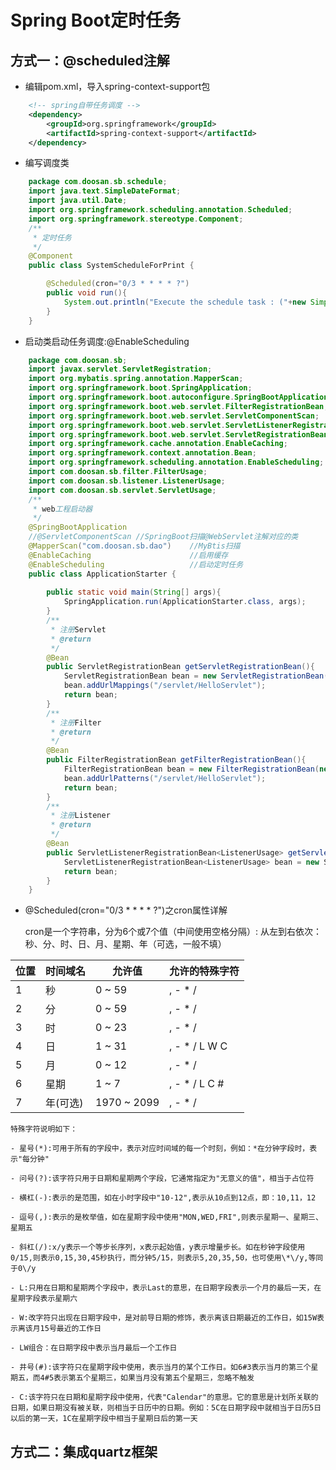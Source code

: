 # Spring Boot定时任务

## 方式一：@scheduled注解

- 编辑pom.xml，导入spring-context-support包

```xml
	<!-- spring自带任务调度 -->
	<dependency>
		<groupId>org.springframework</groupId>
		<artifactId>spring-context-support</artifactId>
	</dependency>
```

- 编写调度类

```java
	package com.doosan.sb.schedule;
	import java.text.SimpleDateFormat;
	import java.util.Date;
	import org.springframework.scheduling.annotation.Scheduled;
	import org.springframework.stereotype.Component;
	/**
	 * 定时任务
	 */
	@Component
	public class SystemScheduleForPrint {

		@Scheduled(cron="0/3 * * * * ?")
		public void run(){
			System.out.println("Execute the schedule task : ("+new SimpleDateFormat("yyyy-MM-dd HH:mm:ss").format(new Date())+")");
		}
	}
```

- 启动类启动任务调度:@EnableScheduling

```java
	package com.doosan.sb;
	import javax.servlet.ServletRegistration;
	import org.mybatis.spring.annotation.MapperScan;
	import org.springframework.boot.SpringApplication;
	import org.springframework.boot.autoconfigure.SpringBootApplication;
	import org.springframework.boot.web.servlet.FilterRegistrationBean;
	import org.springframework.boot.web.servlet.ServletComponentScan;
	import org.springframework.boot.web.servlet.ServletListenerRegistrationBean;
	import org.springframework.boot.web.servlet.ServletRegistrationBean;
	import org.springframework.cache.annotation.EnableCaching;
	import org.springframework.context.annotation.Bean;
	import org.springframework.scheduling.annotation.EnableScheduling;
	import com.doosan.sb.filter.FilterUsage;
	import com.doosan.sb.listener.ListenerUsage;
	import com.doosan.sb.servlet.ServletUsage;
	/**
	 * web工程启动器
	 */
	@SpringBootApplication
	//@ServletComponentScan	//SpringBoot扫描@WebServlet注解对应的类
	@MapperScan("com.doosan.sb.dao")	//MyBtis扫描
	@EnableCaching						//启用缓存
	@EnableScheduling					//启动定时任务
	public class ApplicationStarter {
		
		public static void main(String[] args){
			SpringApplication.run(ApplicationStarter.class, args);
		}
		/**
		 * 注册Servlet	
		 * @return
		 */
		@Bean
		public ServletRegistrationBean getServletRegistrationBean(){
			ServletRegistrationBean bean = new ServletRegistrationBean(new ServletUsage());
			bean.addUrlMappings("/servlet/HelloServlet");
			return bean;
		}
		/**
		 * 注册Filter	
		 * @return
		 */
		@Bean
		public FilterRegistrationBean getFilterRegistrationBean(){
			FilterRegistrationBean bean = new FilterRegistrationBean(new FilterUsage());
			bean.addUrlPatterns("/servlet/HelloServlet");
			return bean;
		}
		/**
		 * 注册Listener	
		 * @return
		 */
		@Bean
		public ServletListenerRegistrationBean<ListenerUsage> getServletListenerRegistrationBean(){
			ServletListenerRegistrationBean<ListenerUsage> bean = new ServletListenerRegistrationBean<ListenerUsage>(new ListenerUsage());
			return bean;
		}
	}
```

- @Scheduled(cron="0/3 * * * * ?")之cron属性详解

	cron是一个字符串，分为6个或7个值（中间使用空格分隔）: 从左到右依次：秒、分、时、日、月、星期、年（可选，一般不填）
	
| 位置 | 时间域名 | 允许值 | 允许的特殊字符 |
| --- | --- | --- | --- |
| 1 | 秒 | 0 ~ 59 | , - * / |
| 2 | 分 | 0 ~ 59 | , - * / |
| 3 | 时 | 0 ~ 23 | , - * / |
| 4 | 日 | 1 ~ 31 | , - * / L W C |
| 5 | 月 | 0 ~ 12 | , - * / |
| 6 | 星期 | 1 ~ 7 | , - * /  L C #|
| 7 | 年(可选) | 1970 ~ 2099 | , - * / |

	特殊字符说明如下：

	- 星号(*):可用于所有的字段中，表示对应时间域的每一个时刻，例如：*在分钟字段时，表示"每分钟"
	
	- 问号(?):该字符只用于日期和星期两个字段，它通常指定为"无意义的值"，相当于占位符
	
	- 横杠(-):表示的是范围，如在小时字段中"10-12",表示从10点到12点，即：10,11，12
	
	- 逗号(,):表示的是枚举值，如在星期字段中使用"MON,WED,FRI",则表示星期一、星期三、星期五
	
	- 斜杠(/):x/y表示一个等步长序列，x表示起始值，y表示增量步长。如在秒钟字段使用0/15,则表示0,15,30,45秒执行，而分钟5/15，则表示5,20,35,50，也可使用\*\/y,等同于0\/y
	
	- L:只用在日期和星期两个字段中，表示Last的意思，在日期字段表示一个月的最后一天，在星期字段表示星期六
	
	- W:改字符只出现在日期字段中，是对前导日期的修饰，表示离该日期最近的工作日，如15W表示离该月15号最近的工作日
	
	- LW组合：在日期字段中表示当月最后一个工作日
	
	- 井号(#):该字符只在星期字段中使用，表示当月的某个工作日。如6#3表示当月的第三个星期五，而4#5表示第五个星期三，如果当月没有第五个星期三，忽略不触发
	
	- C:该字符只在日期和星期字段中使用，代表"Calendar"的意思。它的意思是计划所关联的日期，如果日期没有被关联，则相当于日历中的日期。例如：5C在日期字段中就相当于日历5日以后的第一天，1C在星期字段中相当于星期日后的第一天

## 方式二：集成quartz框架

